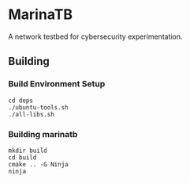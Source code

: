 # MarinaTB
A network testbed for cybersecurity experimentation.

## Building

### Build Environment Setup

```shell
cd deps
./ubuntu-tools.sh
./all-libs.sh
```

### Building marinatb

```shell
mkdir build
cd build
cmake .. -G Ninja
ninja
```
